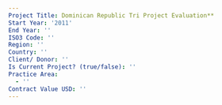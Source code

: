 ```yaml
---
Project Title: Dominican Republic Tri Project Evaluation**
Start Year: '2011'
End Year: ''
ISO3 Code: ''
Region: ''
Country: ''
Client/ Donor: ''
Is Current Project? (true/false): ''
Practice Area:
  - ''
Contract Value USD: ''
---
```

